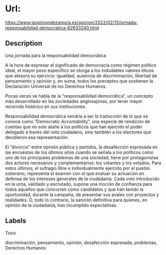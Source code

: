 # Url: 

https://www.laopiniondezamora.es/opinion/2022/02/13/jornada-responsabilidad-democratica-62633240.html

## Description 

Una jornada para la responsabilidad democrática

A la hora de expresar el significado de democracia como régimen político ideal, el mayor peso específico se otorga a los indudables valores éticos que atesora su ejercicio: igualdad, ausencia de discriminación, libertad de pensamiento y opinión y, en suma, todos los preceptos que sostienen la Declaración Universal de los Derechos Humanos.

Pocas veces se habla de la “responsabilidad democrática”, un concepto más desarrollado en las sociedades anglosajonas, por tener mayor recorrido histórico en sus instituciones.

Responsabilidad democrática vendría a ser la traducción de lo que se conoce como “Democratic Accontability”, una especie de rendición de cuentas que no solo atañe a los políticos que han ejercido el poder delegado a través del voto ciudadano, sino también a los electores que decidieron esa representación.

El “divorcio” entre opinión pública y partidos, la desafección expresada en las encuestas de los últimos años cuando se señala a los políticos como uno de los principales problemas de una sociedad, tiene por protagonistas dos actores necesarios y complementarios: los votantes y los votados. Para estos últimos, el sufragio libre e individualmente ejercido por el pueblo soberano, representa el examen con el que evaluar su actuación en defensa de los intereses generales de la ciudadanía. Cada voto introducido en la urna, validado y escrutado, supone una moción de confianza para todos aquellos que concurren como candidatos y que han tenido la oportunidad, durante la campaña, de presentar sus avales con proyectos y realidades. O, todo lo contrario, la sanción definitiva para quienes, en opinión de la ciudadanía, han incumplido expectativas.

## Labels 

Toxic 

discriminación, pensamiento, opinión, desafección expresada, problemas, Derechos Humanos